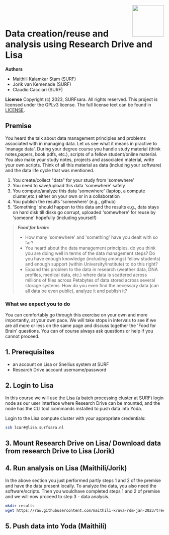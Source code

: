 <img align="right" src="images/surf.jpg" width="100px">
<br><br>


# Data creation/reuse and analysis using Research Drive and Lisa

**Authors**
- Maithili Kalamkar Stam (SURF)
- Jorik van Kemenade (SURF)
- Claudio Cacciari (SURF)

**License**
Copyright (c) 2023, SURFsara. All rights reserved.
This project is licensed under the GPLv3 license.
The full license text can be found in [LICENSE](LICENSE).

## Premise
You heard the talk about data management principles and problems associated with in managing data. Let us see what it means in practive to 'manage data'. During your degree course you handle study material (think notes,papers, book pdfs, etc.), scripts of a fellow student/online material. You also make your study notes, projects and associated material, write your own scripts. Think of all this material as data (including your software) and the data life cycle that was mentioned.  

1. You create/collect "data" for your study from 'somewhere' 
2. You need to save/upload this data 'somewhere' safely
3. You compute/analyze this data 'somewhere' (laptop, a compute cluster,etc.) either on your own or in a collaboration
4. You publish the results 'somewhere' (e.g., github)
5. 'Something' should happen to this data and the results e.g., data stays on hard disk till disks go corrupt, uploaded 'somewhere' for reuse by 'someone' hopefully (including yourself)

> **_Food for brain:_**
>
> * How many 'somewhere' and 'something' have you dealt with so far? 
> * You heard about the data management principles, do you think you are doing well in terms of the data management steps? Do you have enough knowledge (including amongst fellow students) and enough support (within University/Institute) to do this right?
> * Expand this problem to the data in research (weather data, DNA profiles, medical data, etc.) where data is scattered across millions of files across Petabytes of data stored across several storage systems. How do you even find the necessary data (can all data be even public), analyze it and publish it?


### What we expect you to do
You can comfortably go through this exercise on your own and more importantly, at your own pace. We will take stops in intervals to see if we are all more or less on the same page and discuss together the 'Food for Brain' questions. You can of course always ask questions or help if you cannot proceed.

## 1. Prerequisites

- an account on Lisa or Snellius system at SURF
- Research Drive account username/password

## 2. Login to Lisa

In this course we will use the Lisa (a batch processing cluster at SURF) login node as our user interface where Research Drive can be mounted, and the node has the CLI tool icommands installed to push data into Yoda.

Login to the Lisa compute cluster with your appropriate credentials:

```sh
ssh lcur#@lisa.surfsara.nl
```

## 3. Mount Research Drive on Lisa/ Download data from research Drive to Lisa (Jorik)

## 4. Run analysis on Lisa (Maithili/Jorik)
In the above section you just performed partly steps 1 and 2 of the premise and have the data present locally. To analyze the data, you also need the software/scripts. Then you wouldhave completed steps 1 and 2 of premise and we will now proceed to step 3 - data analysis.


```sh
mkdir results
wget https://raw.githubusercontent.com/maithili-k/uva-rdm-jan-2023/tree/main/data-creation-and-analysis/lisa-job.sh
```

## 5. Push data into Yoda (Maithili)

